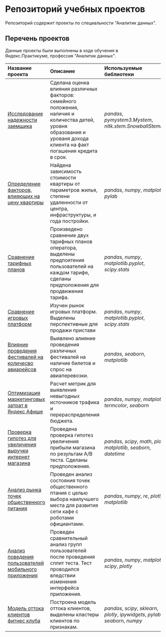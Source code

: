 # Репозиторий учебных проектов

Репозиторий содержит проекты  по специальности "Аналитик данных".

## Перечень проектов

Данные проекты были выполнены в ходе обучения в Яндекс.Практикуме, профессия "Аналитик данных".

| Название проекта | Описание | Используемые библиотеки | 
| :---------------------- | :---------------------- | :---------------------- |
| [Исследование надежности заемщика](research_reliability_borrowers) | Сделана оценка влияния различных факторов: семейного положения, наличия и количества детей, уровня образования и урованя дохода клиента на факт погашения кредита в срок.| *pandas*, *pymystem3.Mystem*, *nltk.stem.SnowballStemmer*  |
| [Определение факторов, влияющих на цену квартиры](factors_price_estate) | Найдена зависимость стоимости квартиры от параметров жилья, степени удаленности от центра, инфраструктуры, и года постройки. | *pandas*, *numpy*, *matplotlib*, *pylab* |
| [Сравнение тарифных планов](comparison_tariffs) | Произведено сравнение двух тарифных планов оператора, выделены предпоятения пользователей на каждом тарифе, сделаны предположения  для продвижения тарифа. | *pandas*, *numpy*, *matplotlib.pyplot*, *scipy.stats* | 
| [Сравнение игровых платформ](comparison_game_platforms) | Изучен рынок игровых платформ. Выделены перспективные для продажи пристави| *pandas*, *numpy*, *matplotlib.pyplot*, *scipy.stats* | 
| [Влияние проведения фестивалей на количесво авиарейсов](festival_flight) | Выявлено алияние проведения различных фестивалей на наличие билетов и спрос на авиаперевозки. | *pandas*, *seaborn*, *matplotlib* | 
| [Оптимизация маркетинговых затрат в Яндекс Афише](improving_application) | Расчет метрик для выявления невыгодных источников трафика и перераспределения бюджета. | *pandas*, *numpy*, *matplotlib*, *termcolor*, *seaborn* | 
| [Проверка гипотез для увеличения выручки интернет магазина](increase_revenue) | Проведена проверка гипотез увеличения прибыли магазина по результам А/В теста. Сделаны предположения. | *pandas*, *scipy*, *math*, *plotly*, *matplotlib*, *seaborn*, *datetime* | 
| [Анализ рынка точек общественного питания](development_food_point) | Проведен анализ состояния точек общественного птания с целью выбора наилучшего места для развития сети кафе с роботами официантами. | *pandas*, *numpy*, *re*, *plotly*, *matplotlib* | 
| [Анализ поведения пользователей мобильного приложения](actions_user_application) | Проведен сравнительный анализ групп пользователей после проведения сплит теста. Тест проводился вледствии изменения интерфейса приложения.  | *pandas*, *numpy*, *matplotlib*, *scipy*, *plotly* | 
| [Модель оттока клиентов фитнес клуба](customers_churn) | Построена модель оттока клиентов, выделены кластеры клиентов по признакам. | *pandas*, *scipy*, *sklearn*, *plotly*, *ipywidgets*, *pylab*, *seaborn*, *numpy* | 
